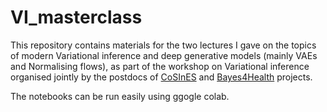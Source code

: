 # VI_masterclass

This repository contains materials for the two lectures I gave on the topics of modern Variational inference and deep generative models (mainly VAEs and Normalising flows), as part of the workshop on Variational inference organised jointly by the postdocs of [CoSInES](https://www.cosines.org) and [Bayes4Health](https://www.lancaster.ac.uk/bayes-for-health) projects. 

The notebooks can be run easily using ggogle colab.
